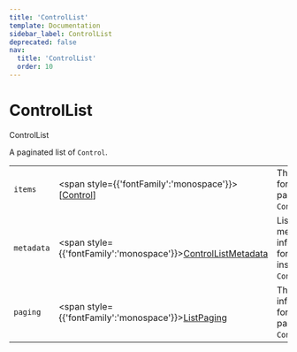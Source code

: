 ```yaml
---
title: 'ControlList'
template: Documentation
sidebar_label: ControlList
deprecated: false
nav:
  title: 'ControlList'
  order: 10
---
```


# ControlList

<div style={{'fontFamily':'monospace'}}><span style={{'fontSize':'1.5rem','fontWeight':500}}>ControlList</span></div>



A paginated list of `Control`.

| | | |
| -- | -- | -- |
| `items` | <span style={{'fontFamily':'monospace'}}>[<a href="/guardrails/docs/reference/graphql/object/Control">Control</a>]</span> | The `items` for this page of `ControlList`. |
| `metadata` | <span style={{'fontFamily':'monospace'}}><a href="/guardrails/docs/reference/graphql/object/ControlListMetadata">ControlListMetadata</a></span> | List metadata information for the instance of `ControlList`. |
| `paging` | <span style={{'fontFamily':'monospace'}}><a href="/guardrails/docs/reference/graphql/object/ListPaging">ListPaging</a></span> | The `paging` information for this page of `ControlList`. |